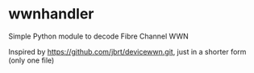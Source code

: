 # wwnhandler
Simple Python module to decode  Fibre Channel WWN

Inspired by https://github.com/jbrt/devicewwn.git, just in a shorter form (only one file)
